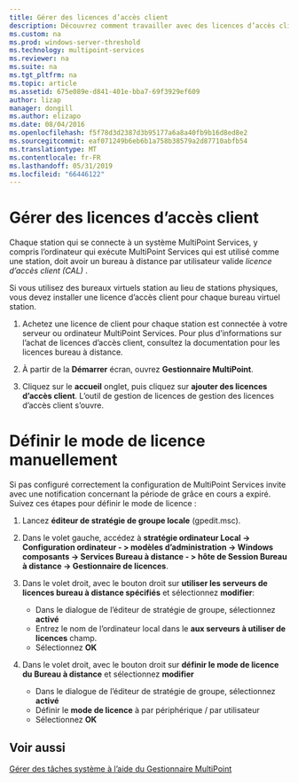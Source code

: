```yaml
---
title: Gérer des licences d’accès client
description: Découvrez comment travailler avec des licences d’accès client dans MultiPoint Services
ms.custom: na
ms.prod: windows-server-threshold
ms.technology: multipoint-services
ms.reviewer: na
ms.suite: na
ms.tgt_pltfrm: na
ms.topic: article
ms.assetid: 675e089e-d841-401e-bba7-69f3929ef609
author: lizap
manager: dongill
ms.author: elizapo
ms.date: 08/04/2016
ms.openlocfilehash: f5f78d3d2387d3b95177a6a8a40fb9b16d8ed8e2
ms.sourcegitcommit: eaf071249b6eb6b1a758b38579a2d87710abfb54
ms.translationtype: MT
ms.contentlocale: fr-FR
ms.lasthandoff: 05/31/2019
ms.locfileid: "66446122"
---
```

# <a name="manage-client-access-licenses"></a>Gérer des licences d’accès client
Chaque station qui se connecte à un système MultiPoint Services, y compris l’ordinateur qui exécute MultiPoint Services qui est utilisé comme une station, doit avoir un bureau à distance par utilisateur valide *licence d’accès client (CAL)* .

Si vous utilisez des bureaux virtuels station au lieu de stations physiques, vous devez installer une licence d’accès client pour chaque bureau virtuel station.  
  
1.  Achetez une licence de client pour chaque station est connectée à votre serveur ou ordinateur MultiPoint Services. Pour plus d’informations sur l’achat de licences d’accès client, consultez la documentation pour les licences bureau à distance. <!--@Liza: add link to RDS licensing here-->

2.  À partir de la **Démarrer** écran, ouvrez **Gestionnaire MultiPoint**.  
  
3.  Cliquez sur le **accueil** onglet, puis cliquez sur **ajouter des licences d’accès client**.  L’outil de gestion de licences de gestion des licences d’accès client s’ouvre.

# <a name="set-the-licensing-mode-manually"></a>Définir le mode de licence manuellement
Si pas configuré correctement la configuration de MultiPoint Services invite avec une notification concernant la période de grâce en cours a expiré. Suivez ces étapes pour définir le mode de licence :

1. Lancez **éditeur de stratégie de groupe locale** (gpedit.msc).

2. Dans le volet gauche, accédez à **stratégie ordinateur Local -> Configuration ordinateur - > modèles d’administration -> Windows composants -> Services Bureau à distance - > hôte de Session Bureau à distance -> Gestionnaire de licences**.

3. Dans le volet droit, avec le bouton droit sur **utiliser les serveurs de licences bureau à distance spécifiés** et sélectionnez **modifier**:
   - Dans le dialogue de l’éditeur de stratégie de groupe, sélectionnez **activé**
   - Entrez le nom de l’ordinateur local dans le **aux serveurs à utiliser de licences** champ.
   - Sélectionnez **OK**
  
4. Dans le volet droit, avec le bouton droit sur **définir le mode de licence du Bureau à distance** et sélectionnez **modifier**
   - Dans le dialogue de l’éditeur de stratégie de groupe, sélectionnez **activé**
   - Définir le **mode de licence** à par périphérique / par utilisateur
   - Sélectionnez **OK** 

  
## <a name="see-also"></a>Voir aussi  
[Gérer des tâches système à l’aide du Gestionnaire MultiPoint](Manage-System-Tasks-Using-MultiPoint-Manager.md)
